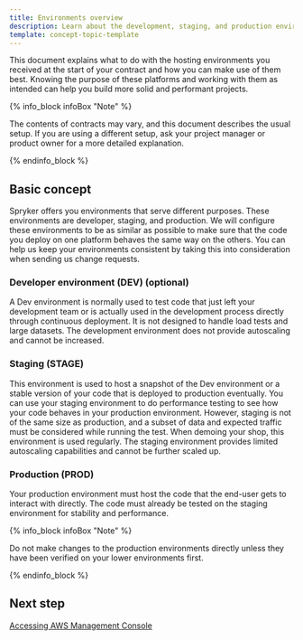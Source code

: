 ```yaml
---
title: Environments overview
description: Learn about the development, staging, and production environments of the Spryker Cloud Commerce OS
template: concept-topic-template
---
```


This document explains what to do with the hosting environments you received at the start of your contract and how you can make use of them best. Knowing the purpose of these platforms and working with them as intended can help you build more solid and performant projects.

{% info_block infoBox "Note" %}

The contents of contracts may vary, and this document describes the usual setup. If you are using a different setup, ask your project manager or product owner for a more detailed explanation.

{% endinfo_block %}

## Basic concept
Spryker offers you environments that serve different purposes. These environments are developer, staging, and production. We will configure these environments to be as similar as possible to make sure that the code you deploy on one platform behaves the same way on the others. You can help us keep your environments consistent by taking this into consideration when sending us change requests.

### Developer environment (DEV) (optional)
A Dev environment is normally used to test code that just left your development team or is actually used in the development process directly through continuous deployment. It is not designed to handle load tests and large datasets. The development environment does not provide autoscaling and cannot be increased.

### Staging (STAGE)
This environment is used to host a snapshot of the Dev environment or a stable version of your code that is deployed to production eventually. You can use your staging environment to do performance testing to see how your code behaves in your production environment. However, staging is not of the same size as production, and a subset of data and expected traffic must be considered while running the test. When demoing your shop, this environment is used regularly. The staging environment provides limited autoscaling capabilities and cannot be further scaled up.

### Production (PROD)

Your production environment must host the code that the end-user gets to interact with directly. The code must already be tested on the staging environment for stability and performance. 

{% info_block infoBox "Note" %}

Do not make changes to the production environments directly unless they have been verified on your lower environments first.

{% endinfo_block %}

## Next step
[Accessing AWS Management Console](/docs/cloud/dev/spryker-cloud-commerce-os/access/accessing-aws-management-console.html)
